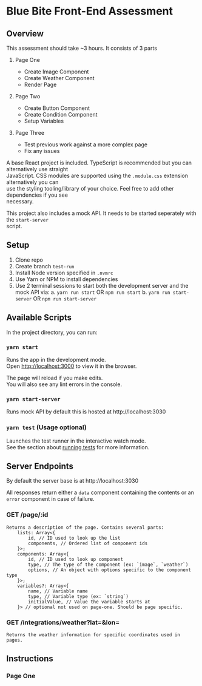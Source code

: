 # Blue Bite Front-End Assessment

## Overview

This assessment should take ~3 hours. It consists of 3 parts

1. Page One
    * Create Image Component
    * Create Weather Component
    * Render Page

2. Page Two
    * Create Button Component
    * Create Condition Component
    * Setup Variables

3. Page Three
    * Test previous work against a more complex page
    * Fix any issues

A base React project is included. TypeScript is recommended but you can alternatively use straight \
JavaScript. CSS modules are supported using the `.module.css` extension alternatively you can \
use the styling tooling/library of your choice. Feel free to add other dependencies if you see \
necessary.

This project also includes a mock API. It needs to be started seperately with the `start-server` \
script.

## Setup

1. Clone repo
2. Create branch `test-run`
3. Install Node version specified in `.nvmrc`
4. Use Yarn or NPM to install dependencies
5. Use 2 terminal sessions to start both the development server and the mock API via:
    a. `yarn run start` OR `npm run start`
    b. `yarn run start-server` OR `npm run start-server`

## Available Scripts

In the project directory, you can run:

### `yarn start`

Runs the app in the development mode.\
Open [http://localhost:3000](http://localhost:3000) to view it in the browser.

The page will reload if you make edits.\
You will also see any lint errors in the console.

### `yarn start-server`

Runs mock API by default this is hosted at http://localhost:3030

### `yarn test` (Usage optional)

Launches the test runner in the interactive watch mode.\
See the section about [running tests](https://facebook.github.io/create-react-app/docs/running-tests) for more information.

## Server Endpoints

By default the server base is at http://localhost:3030

All responses return either a `data` component containing the contents or an `error` component in
case of failure.

### GET /page/:id

    Returns a description of the page. Contains several parts:
        lists: Array<{
            id, // ID used to look up the list
            components, // Ordered list of component ids
        }>;
        components: Array<{
            id, // ID used to look up component
            type, // The type of the component (ex: `image`, `weather`)
            options, // An object with options specific to the component type
        }>;
        variables?: Array<{
            name, // Variable name
            type, // Variable type (ex: `string`)
            initialValue, // Value the variable starts at
        }> // optional not used on page-one. Should be page specific.

### GET /integrations/weather?lat=<lat>&lon=<lon>

    Returns the weather information for specific coordinates used in pages.

## Instructions

### Page One
